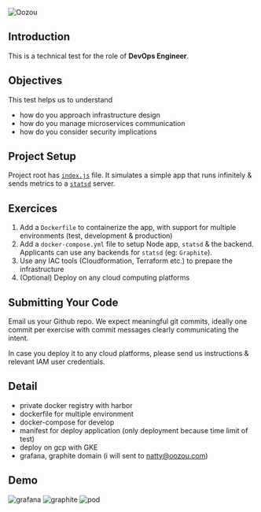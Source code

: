 ![Oozou](https://cdn.oozou.com/assets/logo-29352bd92fe47c629c5ff5f3885ed9fea425a4cf4db8ccc8ba253ad2fe2d373d.png)


## Introduction

This is a technical test for the role of **DevOps Engineer**.

## Objectives

This test helps us to understand
- how do you approach infrastructure design
- how do you manage microservices communication
- how do you consider security implications

## Project Setup

Project root has [`index.js`](/index.js) file. It simulates a simple app that runs infinitely & sends metrics to a [`statsd`](https://github.com/statsd/statsd) server.

## Exercices

  1. Add a `Dockerfile` to containerize the app, with support for multiple environments (test, development & production)
  2. Add a `docker-compose.yml` file to setup Node app, `statsd` & the backend. Applicants can use any backends for `statsd` (eg: `Graphite`).
  3. Use any IAC tools (Cloudformation, Terraform etc.) to prepare the infrastructure
  4. (Optional) Deploy on any cloud computing platforms

## Submitting Your Code

Email us your Github repo. We expect meaningful git commits, ideally one commit per exercise with commit messages clearly communicating the intent.

In case you deploy it to any cloud platforms, please send us instructions & relevant IAM user credentials.

## Detail
  - private docker registry with harbor
  - dockerfile for multiple environment
  - docker-compose for develop
  - manifest for deploy application (only deployment because time limit of test)
  - deploy on gcp with GKE
  - grafana, graphite domain (i will sent to natty@oozou.com)


## Demo
![grafana](/image/grafana.png)
![graphite](/image/graphite.png)
![pod](/image/pod.png)